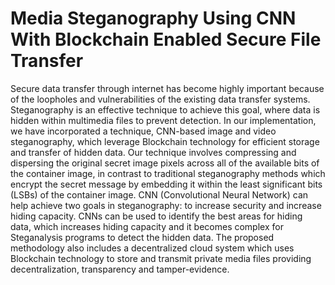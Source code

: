 # Media Steganography Using CNN With Blockchain Enabled Secure File Transfer

Secure data transfer through internet has become highly important because of the loopholes and vulnerabilities of the existing data transfer systems. Steganography is an effective technique to achieve this goal, where data is hidden within multimedia files to prevent detection. In our implementation, we have incorporated a technique, CNN-based image and video steganography, which leverage Blockchain technology for efficient storage and transfer of hidden data. Our technique involves compressing and dispersing the original secret image pixels across all of the available bits of the container image, in contrast to traditional steganography methods which encrypt the secret message by embedding it within the least significant bits (LSBs) of the container image. CNN (Convolutional Neural Network) can help achieve two goals in steganography: to increase security and increase hiding capacity. CNNs can be used to identify the best areas for hiding data, which increases hiding capacity and it becomes complex for Steganalysis programs to detect the hidden data. The proposed methodology also includes a decentralized cloud system which uses Blockchain technology to store and transmit private media files providing decentralization, transparency and tamper-evidence.
